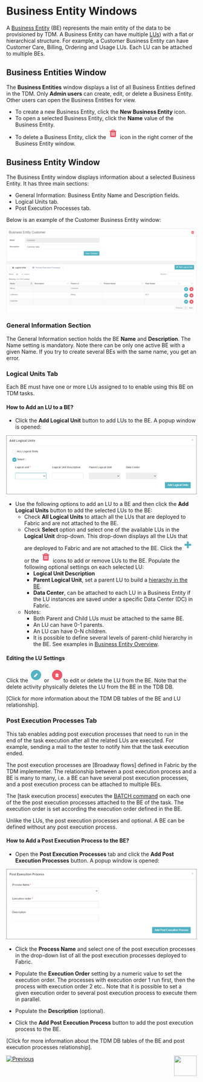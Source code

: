 # Business Entity Windows 

A [Business Entity](/articles/TDM/tdm_overview/03_business_entity_overview.md) (BE) represents the main entity of the data to be provisioned by TDM. A Business Entity can have multiple [LUs](/articles/03_logical_units/01_LU_overview.md)) with a flat or  hierarchical structure. For example, a Customer Business Entity can have Customer Care, Billing, Ordering and Usage LUs. Each LU can be attached to multiple BEs.

## Business Entities Window

The **Business Entities** window displays a list of all Business Entities defined in the TDM.  Only **Admin users** can create, edit, or delete a Business Entity. Other users can open the Business Entities for view.

-   To create a new Business Entity, click the **New Business Entity** icon.
-   To open a selected Business Entity, click the **Name** value of the Business Entity.
-   To delete a Business Entity, click the ![be_Example](images/delete_icon.png) icon in the right corner of the Business Entity window.

## Business Entity Window    

The Business Entity window displays information about a selected Business Entity. It has three main sections:

- General Information: Business Entity Name and Description fields.
- Logical Units tab.
- Post Execution Processes tab.

Below is an example of the Customer Business Entity window:

![be_Example](images/tdm_gui_customer_be.png)



### General Information Section 

The General Information section holds the BE **Name** and **Description**. The Name setting is mandatory. Note there can be only one active BE with a given Name. If you try to create several BEs with the same name, you get an error.

### Logical Units Tab

Each BE must have one or more LUs assigned to to enable using this BE on TDM tasks.

#### How to Add an LU to a BE? 

- Click the **Add Logical Unit** button to add LUs to the BE. A popup window is opened:

![be_Example](images/BE_add_lu_window.png)

- Use the following options to add an LU to a BE and then click the **Add Logical Units** button to add the selected LUs  to the BE:
  - Check **All Logical Units** to attach all the LUs that are deployed to Fabric and are not attached to the BE.
  - Check **Select** option and select one of the available LUs in the **Logical Unit** drop-down. This drop-down displays all the LUs that are deployed to Fabric and are not attached to the BE. Click the ![be_plus](images/plus_icon.png) or the ![be_delete](images/delete_icon.png) icons to add or remove LUs to the BE. Populate the following optional settings on each selected LU:
    - **Logical Unit Description**
    - **Parent Logical Unit**,  set a parent LU to build a [hierarchy in the BE](/articles/TDM/tdm_overview/03_business_entity_overview.md#building-an-lu-hierarchy-in-a-be). 
    - **Data Center**, can be attached to each LU in a Business Entity if the LU instances are saved under a specific Data Center (DC) in Fabric.
  - Notes:
    - Both Parent and Child LUs must be attached to the same BE.
    - An LU can have 0-1 parents.
    - An LU can have 0-N children.
    - It is possible to define several levels of parent-child hierarchy in the BE.  See examples in [Business Entity Overview](/articles/TDM/tdm_overview/03_business_entity_overview.md).

#### Editing the LU Settings

Click the ![be_edit](images/be_edit_icon.png) or ![be_delete](images/be_delete_icon.png)to edit or delete the LU from the BE. Note that the delete activity physically deletes the LU from the BE in the TDB DB. 

[Click for more information about the TDM DB tables of the BE  and LU relationship].



### Post Execution Processes Tab

This tab enables adding post execution processes that need to run in the end of the task execution after all the related LUs are executed. For example, sending a mail to the tester to notify him that the task execution ended. 

The post execution processes are [Broadway flows] defined in Fabric by the TDM implementer. The relationship between a post execution process and a BE is many to many, i.e. a BE can have several post execution processes, and a post execution process can be attached to multiple BEs. 

The [task execution process] executes the [BATCH command](/articles/20_jobs_and_batch_services/15_batch_broadway_commands.md)  on each one of the the post execution processes attached to the BE of the task. The execution order is set according the execution order defined in the BE.

Unlike the LUs, the post execution processes and optional. A BE can be defined without any post execution process.

#### How to Add a Post Execution Process to the BE? 

- Open the **Post Execution Processes** tab and click the **Add Post Execution Processes** button. A popup window is opened:

![be_Example](images/be_post_execution_processes_window.png)

- Click the **Process Name** and select one of the post execution processes in the drop-down list of all the post execution processes deployed to Fabric.

- Populate the **Execution Order** setting by a numeric value to set the execution order. The processes with execution order 1 run first, then the process with execution order 2 etc.. Note that it is possible to set a given execution order to several post execution process to execute them in parallel.

- Populate the **Description** (optional).

- Click the **Add Post Execution Process** button to add the post execution process to the BE.

  

[Click for more information about the TDM DB tables of the BE  and post execution processes relationship].



  [![Previous](/articles/images/Previous.png)](03_tdm_gui_data_centers_window.md)[<img align="right" width="60" height="54" src="/articles/images/Next.png">](05_tdmdb_be_tables.md)

